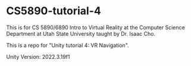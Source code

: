 # CS5890-tutorial-4

This is for CS 5890/6890 Intro to Virtual Reality at the Computer Science Department at Utah State University taught by Dr. Isaac Cho.

This is a repo for "Unity tutorial 4: VR Navigation".

Unity Version: 2022.3.19f1

